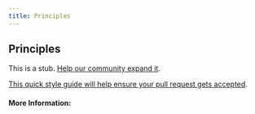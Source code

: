 ```yaml
---
title: Principles
---
```


## Principles

This is a stub. [Help our community expand it](https://github.com/freecodecamp/guides/tree/master/src/pages/articles/machine-learning/principles/index.md).

[This quick style guide will help ensure your pull request gets accepted](https://github.com/freeCodeCamp/guides/blob/master/README.md).

<!-- The article goes here, in GitHub-flavored Markdown. Feel free to add YouTube videos, images, and CodePen/JSBin embeds  -->

#### More Information:
<!-- Please add any articles you think might be helpful to read before writing the article -->


